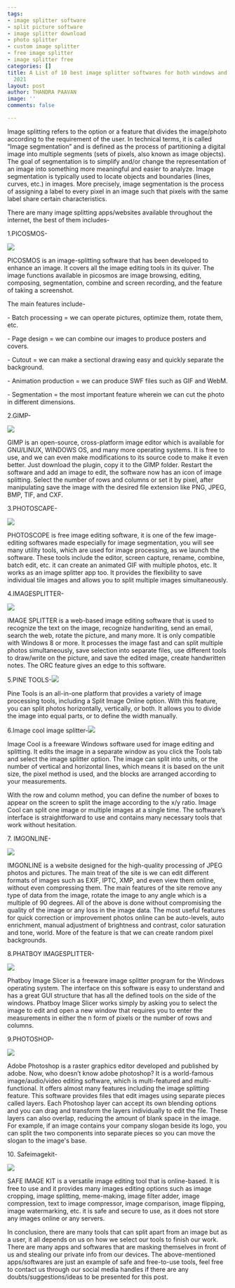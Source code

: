```yaml
---
tags:
- image splitter software
- split picture software
- image splitter download
- photo splitter
- custom image splitter
- free image splitter
- image splitter free
categories: []
title: A List of 10 best image splitter softwares for both windows and mac users this
  2021
layout: post
author: THANDRA PAAVAN
image: ''
comments: false

---
```

Image splitting refers to the option or a feature that divides the image/photo according to the requirement of the user. In technical terms, it is called “Image segmentation” and is defined as the process of partitioning a digital image into multiple segments (sets of pixels, also known as image objects). The goal of segmentation is to simplify and/or change the representation of an image into something more meaningful and easier to analyze. Image segmentation is typically used to locate objects and boundaries (lines, curves, etc.) in images. More precisely, image segmentation is the process of assigning a label to every pixel in an image such that pixels with the same label share certain characteristics.

There are many image splitting apps/websites available throughout the internet, the best of them includes-

1\.PICOSMOS-

![](/uploads/cut-1.png)

PICOSMOS is an image-splitting software that has been developed to enhance an image. It covers all the image editing tools in its quiver. The image functions available in picosmos are image browsing, editing, composing, segmentation, combine and screen recording, and the feature of taking a screenshot.

The main features include-

\- Batch processing = we can operate pictures, optimize them, rotate them, etc.

\- Page design = we can combine our images to produce posters and covers.

\- Cutout = we can make a sectional drawing easy and quickly separate the background.

\- Animation production = we can produce SWF files such as GIF and WebM.

\- Segmentation = the most important feature wherein we can cut the photo in different dimensions.

2\.GIMP-

![](/uploads/cut-2.png)

GIMP is an open-source, cross-platform image editor which is available for GNU/LINUX, WINDOWS OS, and many more operating systems. It is free to use, and we can even make modifications to its source code to make it even better. Just download the plugin, copy it to the GIMP folder. Restart the software and add an image to edit, the software now has an icon of image splitting. Select the number of rows and columns or set it by pixel, after manipulating save the image with the desired file extension like PNG, JPEG, BMP, TIF, and CXF.

3\.PHOTOSCAPE-

![](/uploads/cut-3.png)

PHOTOSCOPE is free image editing software, it is one of the few image-editing softwares made especially for image segmentation, you will see many utility tools, which are used for image processing, as we launch the software. These tools include the editor, screen capture, rename, combine, batch edit, etc. it can create an animated GIF with multiple photos, etc. It works as an image splitter app too. It provides the flexibility to save individual tile images and allows you to split multiple images simultaneously.

4\.IMAGESPLITTER-

![](/uploads/cut-4.png)

IMAGE SPLITTER is a web-based image editing software that is used to recognize the text on the image, recognize handwriting, send an email, search the web, rotate the picture, and many more. It is only compatible with Windows 8 or more. It processes the image fast and can split multiple photos simultaneously, save selection into separate files, use different tools to draw/write on the picture, and save the edited image, create handwritten notes. The ORC feature gives an edge to this software.

5\.PINE TOOLS-![](/uploads/cut-5.png)

 Pine Tools is an all-in-one platform that provides a variety of image processing tools, including a Split Image Online option. With this feature, you can split photos horizontally, vertically, or both. It allows you to divide the image into equal parts, or to define the width manually.

6\.Image cool image splitter-![](/uploads/cut-6.png)

Image Cool is a freeware Windows software used for image editing and splitting. It edits the image in a separate window as you click the Tools tab and select the image splitter option. The image can split into units, or the number of vertical and horizontal lines, which means it is based on the unit size, the pixel method is used, and the blocks are arranged according to your measurements.

With the row and column method, you can define the number of boxes to appear on the screen to split the image according to the x/y ratio. Image Cool can split one image or multiple images at a single time. The software’s interface is straightforward to use and contains many necessary tools that work without hesitation.

7\. IMGONLINE-

![](/uploads/cut-7.png)

IMGONLINE is a website designed for the high-quality processing of JPEG photos and pictures. The main treat of the site is we can edit different formats of images such as EXIF, IPTC, XMP, and even view them online, without even compressing them. The main features of the site remove any type of data from the image, rotate the image to any angle which is a multiple of 90 degrees. All of the above is done without compromising the quality of the image or any loss in the image data. The most useful features for quick correction or improvement photos online can be auto-levels, auto enrichment, manual adjustment of brightness and contrast, color saturation and tone, world. More of the feature is that we can create random pixel backgrounds.

8\.PHATBOY IMAGESPLITTER-

![](/uploads/cut-8.png)

Phatboy Image Slicer is a freeware image splitter program for the Windows operating system. The interface on this software is easy to understand and has a great GUI structure that has all the defined tools on the side of the windows. Phatboy Image Slicer works simply by asking you to select the image to edit and open a new window that requires you to enter the measurements in either the n form of pixels or the number of rows and columns.

9\.PHOTOSHOP-

![](/uploads/li.jpg)

Adobe Photoshop is a raster graphics editor developed and published by adobe. Now, who doesn’t know adobe photoshop? It is a world-famous image/audio/video editing software, which is multi-featured and multi-functional. It offers almost many features including the image splitting feature. This software provides files that edit images using separate pieces called layers. Each Photoshop layer can accept its own blending options and you can drag and transform the layers individually to edit the file. These layers can also overlap, reducing the amount of blank space in the image. For example, if an image contains your company slogan beside its logo, you can split the two components into separate pieces so you can move the slogan to the image's base.

10\. Safeimagekit-

![](/uploads/cut-9.png)

SAFE IMAGE KIT is a versatile image editing tool that is online-based. It is free to use and it provides many images editing options such as image cropping, image splitting, meme-making, image filter adder, image compression, text to image compressor, image comparison, image flipping, image watermarking, etc. it is safe and secure to use, as it does not store any images online or any servers.

In conclusion, there are many tools that can split apart from an image but as a user, it all depends on us on how we select our tools to finish our work. There are many apps and softwares that are masking themselves in front of us and stealing our private info from our devices. The above-mentioned apps/softwares are just an example of safe and free-to-use tools, feel free to contact us through our social media handles if there are any doubts/suggestions/ideas to be presented for this post.